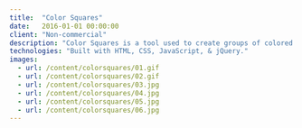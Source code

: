 ```yaml
---
title:  "Color Squares"
date:   2016-01-01 00:00:00
client: "Non-commercial"
description: "Color Squares is a tool used to create groups of colored squares. Users set the randomness of the colors within a specified range of RGB values. Users can also set the randomness of the dimensions of the squares within a specified range of pixels. This project stemmed from the request for a webpage page where every pixel is a different random color. Color Squares is available to use at: <a href='http://www.conordavidson.com/colorsquares' target='_blank'>www.conordavidson.com/colorsquares</a>"
technologies: "Built with HTML, CSS, JavaScript, & jQuery."
images:
  - url: /content/colorsquares/01.gif
  - url: /content/colorsquares/02.gif
  - url: /content/colorsquares/03.jpg
  - url: /content/colorsquares/04.jpg
  - url: /content/colorsquares/05.jpg
  - url: /content/colorsquares/06.jpg
---
```

